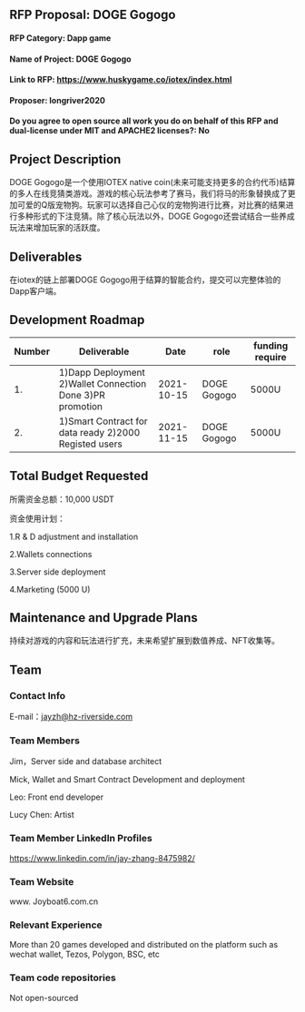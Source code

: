 ## RFP Proposal: DOGE Gogogo

#### RFP Category: Dapp game

#### Name of Project: DOGE Gogogo

#### Link to RFP: https://www.huskygame.co/iotex/index.html

#### Proposer: longriver2020

#### Do you agree to open source all work you do on behalf of this RFP and dual-license under MIT and APACHE2 licenses?: No

## Project Description

DOGE Gogogo是一个使用IOTEX native coin(未来可能支持更多的合约代币)结算的多人在线竞猜类游戏。游戏的核心玩法参考了赛马，我们将马的形象替换成了更加可爱的Q版宠物狗。玩家可以选择自己心仪的宠物狗进行比赛，对比赛的结果进行多种形式的下注竞猜。除了核心玩法以外，DOGE Gogogo还尝试结合一些养成玩法来增加玩家的活跃度。 

## Deliverables
在iotex的链上部署DOGE Gogogo用于结算的智能合约，提交可以完整体验的Dapp客户端。

## Development Roadmap

| Number                                                                        | Deliverable                                                  | Date       | role             | funding require |
| ----------------------------------------------------------------------------- | ------------------------------------------------------------ | ---------- | ---------------- | --------------- |
| 1. | 1)Dapp Deployment 2)Wallet Connection Done 3)PR promotion | 2021-10-15 | DOGE Gogogo | 5000U |
| 2. | 1)Smart Contract for data ready 2)2000 Registed users | 2021-11-15 | DOGE Gogogo | 5000U |

## Total Budget Requested

所需资金总额：10,000 USDT

资金使用计划：

1.R & D adjustment and installation 

2.Wallets connections

3.Server side deployment

4.Marketing (5000 U) 

## Maintenance and Upgrade Plans

持续对游戏的内容和玩法进行扩充，未来希望扩展到数值养成、NFT收集等。

## Team

### Contact Info

E-mail：jayzh@hz-riverside.com

### Team Members

Jim，Server side and database architect

Mick, Wallet and Smart Contract Development and deployment 

Leo: Front end developer 

Lucy Chen: Artist 

### Team Member LinkedIn Profiles 

https://www.linkedin.com/in/jay-zhang-8475982/

### Team Website 

www. Joyboat6.com.cn 

### Relevant Experience 

More than 20 games developed and distributed on the platform such as wechat wallet, Tezos, Polygon, BSC, etc

### Team code repositories

Not open-sourced 
